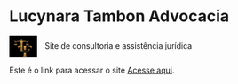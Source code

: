 # Lucynara Tambon Advocacia

<p>
  <img src="https://raw.githubusercontent.com/DanielTambon/L/main/logoLucynara.jpg" alt="Logo" width="50" style="vertical-align:middle; margin-right:10px;">
  Site de consultoria e assistência jurídica
</p>

<p>
  Este é o link para acessar o site <a href="https://lucynaratambonadvocacia.pages.net.br">Acesse aqui</a>.
</p>
